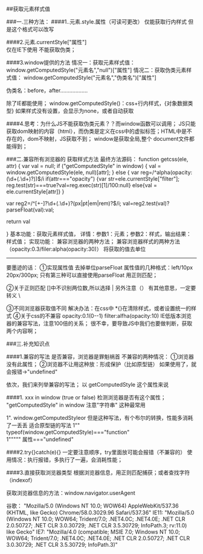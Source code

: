 ##获取元素样式值


###一.三种方法：
####1..元素.style.属性（可读可更改） 
 仅能获取行内样式 
 但是这个格式可以改写

####2.元素.currentStyle["属性"]  
仅在IE下使用
不能获取伪类；

####3.window提供的方法
情况一：获取元素样式值：
window.getComputedStyle("元素名","null")["属性"]
情况二：获取伪类元素样式值：
window.getComputedStyle("元素名","伪类名")["属性"]

伪类名：before，after………………

除了IE都能使用；
window.getComputedStyle()：css+行内样式，{对象数据类型}
如果样式没有设置，会显示为none，或者自动获取


####4.思考：为什么JS不能获取伪类元素？？而window函数可以调用；
JS只能获取dom映射的内容（html），而伪类是定义在css中的虚拟标签；HTML中是不存在的，dom不映射，JS获取不到；
window是获取全局,整个 document文件都能得到；


###二.兼容所有浏览器的 获取样式方法
最终方法源码：
function getcss(ele, attr) {
    var val = null;
    if ("getComputedStyle" in window) {
        val = window.getComputedStyle(ele, null)[attr];
    }
    else {
        var reg=/^alpha\(opacity:(\d+(\.\d+)?)\)$/i
        if(attr==="opacity")
        {var str=ele.currentStyle["filter"];
            reg.test(str)===true?val=reg.exec(str)[1]/100:null}
        else{val = ele.currentStyle[attr]}
    }

   var  reg2=/^[+-]?\d+(\.\d+)?(px|pt|em|rem)?$/i;
    val=reg2.test(val)?parseFloat(val):val;

  return val

}
基本功能：获取元素样式值，
详情：参数1：元素；参数2：样式，输出结果：样式值；
实现功能：
兼容浏览器的两种方法；
兼容浏览器样式的两种方法（opacity:0.3/filer:alpha(opacity:30)）
将获取的值去单位



--------------------------------------------------------------------------------

要墨迹的话：
①实现属性值 去掉单位parseFloat 
属性值的几种格式：left/10px 20px/300px; 
只有第三种可以直接使用parseFloat  用正则匹配；

②关于正则匹配
[]中不识别两位数,所以选择 |
另外注意（） 有其他意思，一定要转义 \

③不同浏览器获取值不同
解决办法：在css中 *{}在清除样式，或者设置统一的样式
④关于css的不兼容
opacity:0.1(0--1)
filter:alfha(opacity:10) IE低版本浏览器的兼容写法，注意100倍的关系；
很不幸，要导致JS中我们也要做判断，获取两个内容啊；



###三.补充知识点

####1.兼容的写法
是否兼容，浏览器是罪魁祸首
不兼容的两种情况：
①浏览器没有此属性；
②浏览器不让用这种放：形成保护（比如原型链）
    如果使用了，就会报错→"undefined"

依次，我们来列举兼容的写法；
以 getComputedStyle 这个属性来说

####1. xxx in window (true or false)  检测浏览器是否有这个属性；
"getComputedStyle" in window     注意"字符串"
这种最常用

1". window.getComputedStyleor
但是这种写法，有个布尔的转换，性能多消耗了一丢丢
适合原型链的写法
1""    typeof(window.getComputedStyle)==="function"  
1""""" 属性==="undefined"

####2.try{}catch(e){}
 一定要注意顺序，try里面放可能会报错（不兼容的）
使用情况：执行报错，多执行了一遍，会消耗性能；

####3.直接获取浏览器类型
根据浏览器信息，用正则匹配捕获；或者查找字符（indexof）


获取浏览器信息的方法：window.navigator.userAgent

谷歌：
"Mozilla/5.0 (Windows NT 10.0; WOW64) AppleWebKit/537.36 (KHTML, like Gecko) Chrome/58.0.3029.96 Safari/537.36"
IE11:
"Mozilla/5.0 (Windows NT 10.0; WOW64; Trident/7.0; .NET4.0C; .NET4.0E; .NET CLR 2.0.50727; .NET CLR 3.0.30729; .NET CLR 3.5.30729; InfoPath.3; rv:11.0) like Gecko"
IE7:
"Mozilla/4.0 (compatible; MSIE 7.0; Windows NT 10.0; WOW64; Trident/7.0; .NET4.0C; .NET4.0E; .NET CLR 2.0.50727; .NET CLR 3.0.30729; .NET CLR 3.5.30729; InfoPath.3)"